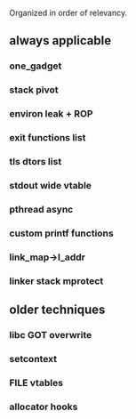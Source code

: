 Organized in order of relevancy.

## always applicable

### one_gadget

### stack pivot

### environ leak + ROP

### exit functions list

### tls dtors list

### stdout wide vtable

### pthread async

### custom printf functions

### link_map->l_addr

### linker stack mprotect

## older techniques

### libc GOT overwrite

### setcontext

### FILE vtables

### allocator hooks